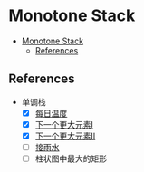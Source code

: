 # Monotone Stack

- [Monotone Stack](#monotone-stack)
  - [References](#references)

## References

- 单调栈
  - [x] [每日温度](https://programmercarl.com/0739.%E6%AF%8F%E6%97%A5%E6%B8%A9%E5%BA%A6.html)
  - [x] [下一个更大元素I](https://programmercarl.com/0496.%E4%B8%8B%E4%B8%80%E4%B8%AA%E6%9B%B4%E5%A4%A7%E5%85%83%E7%B4%A0I.html)
  - [x] [下一个更大元素II](https://programmercarl.com/0503.%E4%B8%8B%E4%B8%80%E4%B8%AA%E6%9B%B4%E5%A4%A7%E5%85%83%E7%B4%A0II.html)
  - [ ] [接雨水](https://programmercarl.com/0042.%E6%8E%A5%E9%9B%A8%E6%B0%B4.html)
  - [ ] 柱状图中最大的矩形
